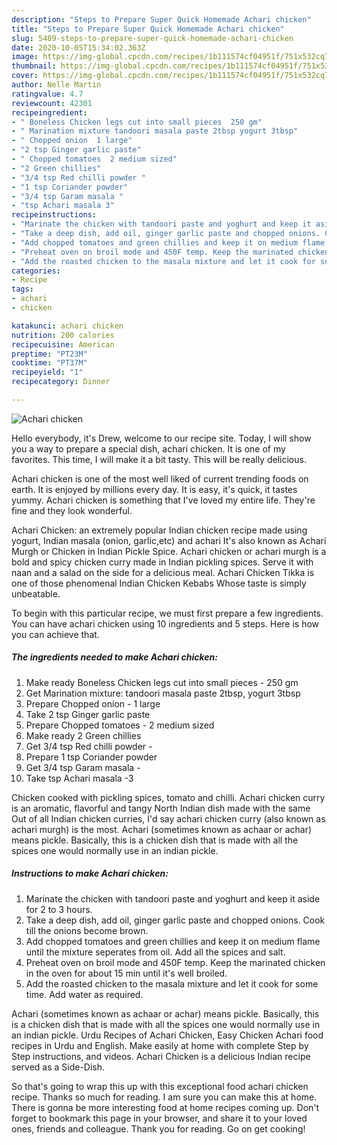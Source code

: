 ```yaml
---
description: "Steps to Prepare Super Quick Homemade Achari chicken"
title: "Steps to Prepare Super Quick Homemade Achari chicken"
slug: 5409-steps-to-prepare-super-quick-homemade-achari-chicken
date: 2020-10-05T15:34:02.363Z
image: https://img-global.cpcdn.com/recipes/1b111574cf04951f/751x532cq70/achari-chicken-recipe-main-photo.jpg
thumbnail: https://img-global.cpcdn.com/recipes/1b111574cf04951f/751x532cq70/achari-chicken-recipe-main-photo.jpg
cover: https://img-global.cpcdn.com/recipes/1b111574cf04951f/751x532cq70/achari-chicken-recipe-main-photo.jpg
author: Nelle Martin
ratingvalue: 4.7
reviewcount: 42301
recipeingredient:
- " Boneless Chicken legs cut into small pieces  250 gm"
- " Marination mixture tandoori masala paste 2tbsp yogurt 3tbsp"
- " Chopped onion  1 large"
- "2 tsp Ginger garlic paste"
- " Chopped tomatoes  2 medium sized"
- "2 Green chillies"
- "3/4 tsp Red chilli powder "
- "1 tsp Coriander powder"
- "3/4 tsp Garam masala "
- "tsp Achari masala 3"
recipeinstructions:
- "Marinate the chicken with tandoori paste and yoghurt and keep it aside for 2 to 3 hours."
- "Take a deep dish, add oil, ginger garlic paste and chopped onions. Cook till the onions become brown."
- "Add chopped tomatoes and green chillies and keep it on medium flame until the mixture seperates from oil. Add all the spices and salt."
- "Preheat oven on broil mode and 450F temp. Keep the marinated chicken in the oven for about 15 min until it&#39;s well broiled."
- "Add the roasted chicken to the masala mixture and let it cook for some time. Add water as required."
categories:
- Recipe
tags:
- achari
- chicken

katakunci: achari chicken 
nutrition: 200 calories
recipecuisine: American
preptime: "PT23M"
cooktime: "PT37M"
recipeyield: "1"
recipecategory: Dinner

---
```



![Achari chicken](https://img-global.cpcdn.com/recipes/1b111574cf04951f/751x532cq70/achari-chicken-recipe-main-photo.jpg)

Hello everybody, it's Drew, welcome to our recipe site. Today, I will show you a way to prepare a special dish, achari chicken. It is one of my favorites. This time, I will make it a bit tasty. This will be really delicious.

Achari chicken is one of the most well liked of current trending foods on earth. It is enjoyed by millions every day. It is easy, it's quick, it tastes yummy. Achari chicken is something that I've loved my entire life. They're fine and they look wonderful.

Achari Chicken: an extremely popular Indian chicken recipe made using yogurt, Indian masala (onion, garlic,etc) and achari It&#39;s also known as Achari Murgh or Chicken in Indian Pickle Spice. Achari chicken or achari murgh is a bold and spicy chicken curry made in Indian pickling spices. Serve it with naan and a salad on the side for a delicious meal. Achari Chicken Tikka is one of those phenomenal Indian Chicken Kebabs Whose taste is simply unbeatable.


To begin with this particular recipe, we must first prepare a few ingredients. You can have achari chicken using 10 ingredients and 5 steps. Here is how you can achieve that.

<!--inarticleads1-->

##### The ingredients needed to make Achari chicken:

1. Make ready  Boneless Chicken legs cut into small pieces - 250 gm
1. Get  Marination mixture: tandoori masala paste 2tbsp, yogurt 3tbsp
1. Prepare  Chopped onion - 1 large
1. Take 2 tsp Ginger garlic paste
1. Prepare  Chopped tomatoes - 2 medium sized
1. Make ready 2 Green chillies
1. Get 3/4 tsp Red chilli powder -
1. Prepare 1 tsp Coriander powder
1. Get 3/4 tsp Garam masala -
1. Take tsp Achari masala -3


Chicken cooked with pickling spices, tomato and chilli. Achari chicken curry is an aromatic, flavorful and tangy North Indian dish made with the same Out of all Indian chicken curries, I&#39;d say achari chicken curry (also known as achari murgh) is the most. Achari (sometimes known as achaar or achar) means pickle. Basically, this is a chicken dish that is made with all the spices one would normally use in an indian pickle. 

<!--inarticleads2-->

##### Instructions to make Achari chicken:

1. Marinate the chicken with tandoori paste and yoghurt and keep it aside for 2 to 3 hours.
1. Take a deep dish, add oil, ginger garlic paste and chopped onions. Cook till the onions become brown.
1. Add chopped tomatoes and green chillies and keep it on medium flame until the mixture seperates from oil. Add all the spices and salt.
1. Preheat oven on broil mode and 450F temp. Keep the marinated chicken in the oven for about 15 min until it&#39;s well broiled.
1. Add the roasted chicken to the masala mixture and let it cook for some time. Add water as required.


Achari (sometimes known as achaar or achar) means pickle. Basically, this is a chicken dish that is made with all the spices one would normally use in an indian pickle. Urdu Recipes of Achari Chicken, Easy Chicken Achari food recipes in Urdu and English. Make easily at home with complete Step by Step instructions, and videos. Achari Chicken is a delicious Indian recipe served as a Side-Dish. 

So that's going to wrap this up with this exceptional food achari chicken recipe. Thanks so much for reading. I am sure you can make this at home. There is gonna be more interesting food at home recipes coming up. Don't forget to bookmark this page in your browser, and share it to your loved ones, friends and colleague. Thank you for reading. Go on get cooking!

